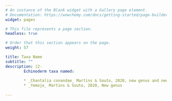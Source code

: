 ```yaml
---
# An instance of the Blank widget with a Gallery page element.
# Documentation: https://wowchemy.com/docs/getting-started/page-builder/
widget: pages

# This file represents a page section.
headless: true

# Order that this section appears on the page.
weight: 57

title: Taxa Name
subtitle: ""
description: |2-
        Echinoderm taxa named:
        
        * _Chantalia conandae_ Martins & Souto, 2020, new genus and new species
        * _Yemoja_ Martins & Souto, 2020, New genus
        
---
```


